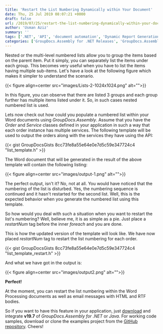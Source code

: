 ```yaml
---
title: 'Restart the List Numbering Dynamically within Your Document'
date: Thu, 25 Jul 2019 08:07:21 +0000
draft: false
url: /2019/07/25/restart-the-list-numbering-dynamically-within-your-document/
author: 'Usman Aziz'
summary: ''
tags: ['.NET', 'API', 'document automation', 'Dynamic Report Generation', 'Generate Reports', 'java', 'numbered list', 'Report Generation API for .NET', 'Report Generation API for Java', 'restart numbered list']
categories: ['GroupDocs.Assembly for .NET Releases', 'GroupDocs.Assembly for Java Releases', 'GroupDocs.Assembly Product Family']
---
```


Nested or the multi-level numbered lists allow you to group the items based on the parent item. Put it simply, you can separately list the items under each group. This becomes very useful when you have to list the items having multiple sub-items. Let's have a look at the following figure which makes it simpler to understand the scenario.



{{< figure align=center src="images/Lists-2-1024x1024.png" alt="">}}


In this figure, you can observe that there are listed 3 groups and each group further has multiple items listed under it. So, in such cases nested numbered list is used.

Lets now check out how could you populate a numbered list within your Word documents using _GroupDocs.Assembly_. Assume that you have the _Order_ and _Service_ classes defined in your application in such a way that each order instance has multiple services. The following template will be used to output the orders along with the services they have using the API:

{{< gist GroupDocsGists 8cc73fe8a55e64e0e7d5c59e347724c4 "list_template.h" >}}

The Word document that will be generated in the result of the above template will contain the following listing:



{{< figure align=center src="images/output-1.png" alt="">}}


The perfect output, isn't it? No, not at all. You would have noticed that the numbering of the list is disturbed. Yes, the numbering sequence is continued and it hasn't restarted for the second list. Well, this is the expected behavior when you generate the numbered list using this template.

So how would you deal with such a situation when you want to restart the list's numbering? Well, believe me, it is as simple as a pie. Just place a _restartNum_ tag before the inner _foreach_ and you are done.

This is how the updated version of the template will look like. We have now placed _restartNum_ tag to restart the list numbering for each order.

{{< gist GroupDocsGists 8cc73fe8a55e64e0e7d5c59e347724c4 "list_template_restart.h" >}}

And what we have got in the output is:



{{< figure align=center src="images/output2.png" alt="">}}


**Perfect!**

At the moment, you can restart the list numbering within the Word Processing documents as well as email messages with HTML and RTF bodies.

So if you want to have this feature in your application, just [download](https://downloads.groupdocs.com/assembly) and integrate **v19.7** of _GroupDocs.Assembly for .NET_ or _Java_. For working code samples, download or clone the examples project from the [GitHub repository](https://github.com/groupdocs-assembly/). Cheers!





